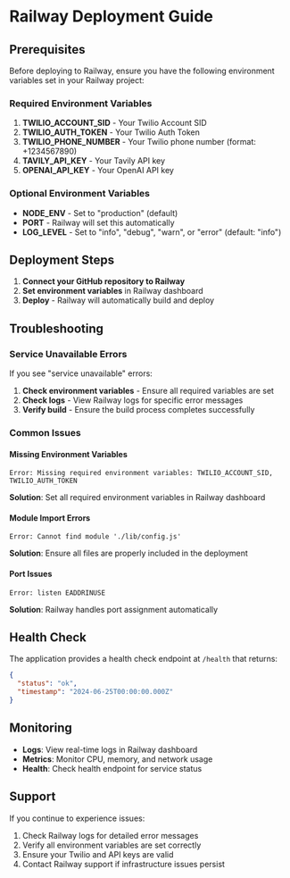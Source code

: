 # Railway Deployment Guide

## Prerequisites

Before deploying to Railway, ensure you have the following environment variables set in your Railway project:

### Required Environment Variables

1. **TWILIO_ACCOUNT_SID** - Your Twilio Account SID
2. **TWILIO_AUTH_TOKEN** - Your Twilio Auth Token  
3. **TWILIO_PHONE_NUMBER** - Your Twilio phone number (format: +1234567890)
4. **TAVILY_API_KEY** - Your Tavily API key
5. **OPENAI_API_KEY** - Your OpenAI API key

### Optional Environment Variables

- **NODE_ENV** - Set to "production" (default)
- **PORT** - Railway will set this automatically
- **LOG_LEVEL** - Set to "info", "debug", "warn", or "error" (default: "info")

## Deployment Steps

1. **Connect your GitHub repository to Railway**
2. **Set environment variables** in Railway dashboard
3. **Deploy** - Railway will automatically build and deploy

## Troubleshooting

### Service Unavailable Errors

If you see "service unavailable" errors:

1. **Check environment variables** - Ensure all required variables are set
2. **Check logs** - View Railway logs for specific error messages
3. **Verify build** - Ensure the build process completes successfully

### Common Issues

#### Missing Environment Variables
```
Error: Missing required environment variables: TWILIO_ACCOUNT_SID, TWILIO_AUTH_TOKEN
```
**Solution**: Set all required environment variables in Railway dashboard

#### Module Import Errors
```
Error: Cannot find module './lib/config.js'
```
**Solution**: Ensure all files are properly included in the deployment

#### Port Issues
```
Error: listen EADDRINUSE
```
**Solution**: Railway handles port assignment automatically

## Health Check

The application provides a health check endpoint at `/health` that returns:
```json
{
  "status": "ok",
  "timestamp": "2024-06-25T00:00:00.000Z"
}
```

## Monitoring

- **Logs**: View real-time logs in Railway dashboard
- **Metrics**: Monitor CPU, memory, and network usage
- **Health**: Check health endpoint for service status

## Support

If you continue to experience issues:

1. Check Railway logs for detailed error messages
2. Verify all environment variables are set correctly
3. Ensure your Twilio and API keys are valid
4. Contact Railway support if infrastructure issues persist 